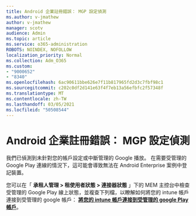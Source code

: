 ```yaml
---
title: Android 企業註冊錯誤： MGP 設定偵測
ms.author: v-jmathew
author: v-jmathew
manager: scotv
audience: Admin
ms.topic: article
ms.service: o365-administration
ROBOTS: NOINDEX, NOFOLLOW
localization_priority: Normal
ms.collection: Adm_O365
ms.custom:
- "9000652"
- "8340"
ms.openlocfilehash: 6ac90611bbe626e7f11b817965fd2d3c7fbf98c1
ms.sourcegitcommit: c202c0df2d141e63f4f7eb13a56efbfc2f57348f
ms.translationtype: MT
ms.contentlocale: zh-TW
ms.lasthandoff: 03/05/2021
ms.locfileid: "50508544"
---
```

# <a name="android-enterprise-enrollment-error-mgp-set-up-detection"></a>Android 企業註冊錯誤： MGP 設定偵測

我們已偵測到未針對您的帳戶設定或中斷管理的 Google 播放。 在需要受管理的 Google Play 連線的情況下，這可能會導致無法在 Android Enterprise 案例中登記裝置。

您可以在「 **承租人管理 > 租使用者狀態 > 連接器狀態** 」下的 MEM 主控台中檢查受管理的 Google Play 線上狀態，並複查下列檔，以瞭解如何將您的 intune 帳戶連接到受管理的 google 帳戶： **[將您的 intune 帳戶連接到受管理的 google Play 帳戶](https://docs.microsoft.com/mem/intune/enrollment/connect-intune-android-enterprise)**。
